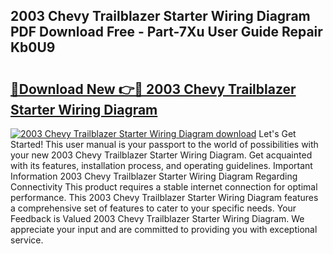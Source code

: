 ## 2003 Chevy Trailblazer Starter Wiring Diagram PDF Download Free - Part-7Xu User Guide Repair Kb0U9

# <h2><a href="http://dfhfyl.blite.top/?on=2003+Chevy+Trailblazer+Starter+Wiring+Diagram">🔗Download New 👉🔴 2003 Chevy Trailblazer Starter Wiring Diagram</a></h2>

[![2003 Chevy Trailblazer Starter Wiring Diagram download](https://i.imgur.com/lujVjoI.png)](http://dfhfyl.blite.top/?on=2003+Chevy+Trailblazer+Starter+Wiring+Diagram)
Let's Get Started! This user manual is your passport to the world of possibilities with your new 2003 Chevy Trailblazer Starter Wiring Diagram. Get acquainted with its features, installation process, and operating guidelines. Important Information 2003 Chevy Trailblazer Starter Wiring Diagram Regarding Connectivity This product requires a stable internet connection for optimal performance. This 2003 Chevy Trailblazer Starter Wiring Diagram features a comprehensive set of features to cater to your specific needs. Your Feedback is Valued 2003 Chevy Trailblazer Starter Wiring Diagram. We appreciate your input and are committed to providing you with exceptional service.
